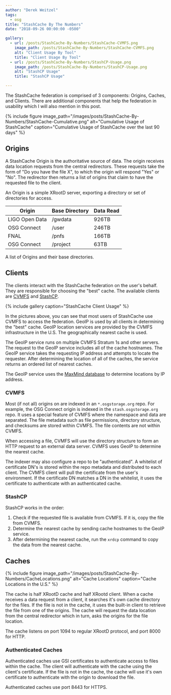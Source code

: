 ```yaml
---
author: "Derek Weitzel"
tags:
  - osg
title: "StashCache By The Numbers"
date: "2018-09-26 00:00:00 -0500"

gallery:
  - url: /posts/StashCache-By-Numbers/StashCache-CVMFS.png
    image_path: /posts/StashCache-By-Numbers/StashCache-CVMFS.png
    alt: "Client Usage By Tool"
    title: "Client Usage By Tool"
  - url: /posts/StashCache-By-Numbers/StashCP-Usage.png
    image_path: /posts/StashCache-By-Numbers/StashCP-Usage.png
    alt: "StashCP Usage"
    title: "StashCP Usage"

---
```


The StashCache federation is comprised of 3 components: Origins, Caches, and Clients.  There are additional components that help the federation in usability which I will also mention in this post.

{% include figure image_path="/images/posts/StashCache-By-Numbers/StashCache-Cumulative.png" alt="Cumulative Usage of StashCache" caption="Cumulative Usage of StashCache over the last 90 days" %}

Origins
-------

A StashCache Origin is the authoritative source of data.  The origin receives data location requests from the central redirectors.  These requests take the form of "Do you have the file X", to which the origin will respond "Yes" or "No".  The redirector then returns a list of origins that claim to have the requested file to the client.

An Origin is a simple XRootD server, exporting a directory or set of directories for access.

| Origin         | Base Directory | Data Read |
|----------------|----------------|-----------|
| LIGO Open Data | /gwdata        | 926TB |
| OSG Connect    | /user          | 246TB |
| FNAL           | /pnfs          | 166TB |
| OSG Connect    | /project       | 63TB  |

A list of Origins and their base directories.


Clients
-------

The clients interact with the StashCache federation on the user's behalf.  They are responsible for choosing the "best" cache.  The available clients are [CVMFS](https://cernvm.cern.ch/portal/filesystem) and [StashCP](https://github.com/opensciencegrid/StashCache).

{% include gallery caption="StashCache Client Usage" %}

In the pictures above, you can see that most users of StashCache use CVMFS to access the federation.  GeoIP is used by all clients in determining the "best" cache.  GeoIP location services are provided by the CVMFS infrastructure in the U.S.  The geographically nearest cache is used.

The GeoIP service runs on multiple CVMFS Stratum 1s and other servers.  The request to the GeoIP service includes all of the cache hostnames.  The GeoIP service takes the requesting IP address and attempts to locate the requester.  After determining the location of all of the caches, the service returns an ordered list of nearest caches.

The GeoIP service uses the [MaxMind database](https://www.maxmind.com/) to determine locations by IP address.


### CVMFS

Most (if not all) origins on are indexed in an `*.osgstorage.org` repo.  For example, the OSG Connect origin is indexed in the `stash.osgstorage.org` repo.  It uses a special feature of CVMFS where the namespace and data are separated.  The file metadata such as file permissions, directory structure, and checksums are stored within CVMFS.  The file contents are not within CVMFS.

When accessing a file, CVMFS will use the directory structure to form an HTTP request to an external data server.  CVMFS uses GeoIP to determine the nearest cache.

The indexer may also configure a repo to be "authenticated".  A whitelist of certificate DN's is stored within the repo metadata and distributed to each client.  The CVMFS client will pull the certificate from the user's environment.  If the certificate DN matches a DN in the whitelist, it uses the certificate to authenticate with an authenticated cache.

### StashCP

StashCP works in the order:

1. Check if the requested file is available from CVMFS.  If it is, copy the file from CVMFS.
2. Determine the nearest cache by sending cache hostnames to the GeoIP service.
3. After determining the nearest cache, run the `xrdcp` command to copy the data from the nearest cache.

Caches
------

{% include figure image_path="/images/posts/StashCache-By-Numbers/CacheLocations.png" alt="Cache Locations" caption="Cache Locations in the U.S." %}

The cache is half XRootD cache and half XRootd client.  When a cache receives a data request from a client, it searches it's own cache directory for the files.  If the file is not in the cache, it uses the built-in client to retrieve the file from one of the origins.  The cache will request the data location from the central redirector which in turn, asks the origins for the file location.

The cache listens on port 1094 to regular XRootD protocol, and port 8000 for HTTP.

### Authenticated Caches

Authenticated caches use GSI certificates to authenticate access to files within the cache.  The client will authenticate with the cache using the client's certificate.  If the file is not in the cache, the cache will use it's own certificate to authenticate with the origin to download the file.

Authenticated caches use port 8443 for HTTPS.


